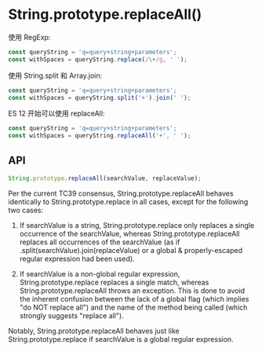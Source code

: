 # String.prototype.replaceAll()

使用 RegExp:

```js
const queryString = 'q=query+string+parameters';
const withSpaces = queryString.replace(/\+/g, ' ');
```

使用 String.split 和 Array.join:

```js
const queryString = 'q=query+string+parameters';
const withSpaces = queryString.split('+').join(' ');
```

ES 12 开始可以使用 replaceAll:

```js
const queryString = 'q=query+string+parameters';
const withSpaces = queryString.replaceAll('+', ' ');
```

## API

```js
String.prototype.replaceAll(searchValue, replaceValue);
```

Per the current TC39 consensus, String.prototype.replaceAll behaves identically to String.prototype.replace in all cases, except for the following two cases:

1. If searchValue is a string, String.prototype.replace only replaces a single occurrence of the searchValue, whereas String.prototype.replaceAll replaces all occurrences of the searchValue (as if .split(searchValue).join(replaceValue) or a global & properly-escaped regular expression had been used).

2. If searchValue is a non-global regular expression, String.prototype.replace replaces a single match, whereas String.prototype.replaceAll throws an exception. This is done to avoid the inherent confusion between the lack of a global flag (which implies "do NOT replace all") and the name of the method being called (which strongly suggests "replace all").

Notably, String.prototype.replaceAll behaves just like String.prototype.replace if searchValue is a global regular expression.
